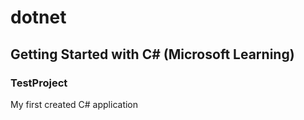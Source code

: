 # dotnet
Getting Started with C# (Microsoft Learning)
------

### TestProject
My first created C# application